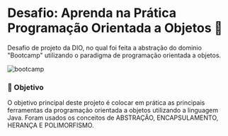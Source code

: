 # Desafio: Aprenda na Prática Programação Orientada a Objetos 🚀

Desafio de projeto da DIO, no qual foi feita a abstração do dominio "Bootcamp" utilizando o paradigma de programação orientada a objetos.

![bootcamp](https://user-images.githubusercontent.com/106453893/218387092-bafb09e1-c716-4840-accb-de03e851e4c7.png)

### 🎯 Objetivo

O objetivo principal deste projeto é colocar em prática as principais ferramentas da programação orientada a objetos utilizando a linguagem Java. Foram usados os conceitos de ABSTRAÇÃO, ENCAPSULAMENTO, HERANÇA E POLIMORFISMO.
